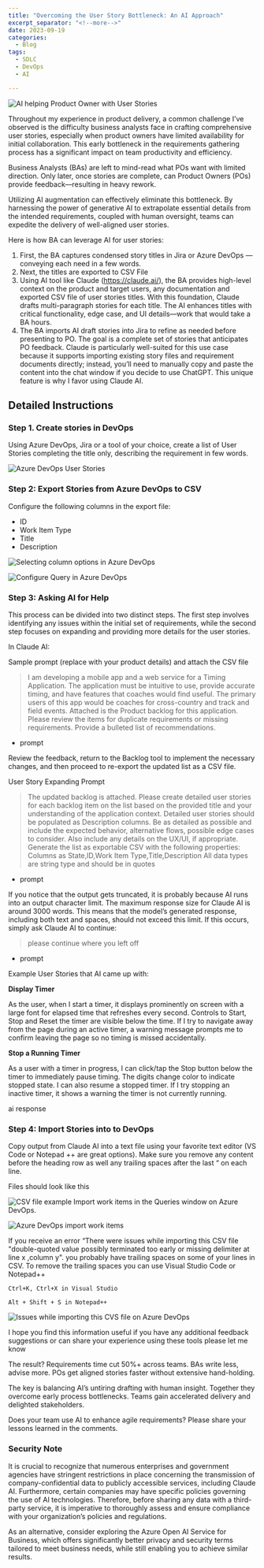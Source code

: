 ```yaml
---
title: "Overcoming the User Story Bottleneck: An AI Approach"
excerpt_separator: "<!--more-->"
date: 2023-09-19
categories:
  - Blog
tags:
  - SDLC
  - DevOps
  - AI

---
```


![AI helping Product Owner with User Stories](/assets/images/ai-ba-hero.png)

Throughout my experience in product delivery, a common challenge I’ve observed is the difficulty business analysts face in crafting comprehensive user stories, especially when product owners have limited availability for initial collaboration. This early bottleneck in the requirements gathering process has a significant impact on team productivity and efficiency.

<!--more-->

Business Analysts (BAs) are left to mind-read what POs want with limited direction. Only later, once stories are complete, can Product Owners (POs) provide feedback—resulting in heavy rework.

Utilizing AI augmentation can effectively eliminate this bottleneck. By harnessing the power of generative AI to extrapolate essential details from the intended requirements, coupled with human oversight, teams can expedite the delivery of well-aligned user stories.

Here is how BA can leverage AI for user stories:

1. First, the BA captures condensed story titles in Jira or Azure DevOps —conveying each need in a few words. 
1. Next, the titles are exported to CSV File
1. Using AI tool like Claude (https://claude.ai/), the BA provides high-level context on the product and target users, any documentation and exported CSV file of user stories titles. With this foundation, Claude drafts multi-paragraph stories for each title. The AI enhances titles with critical functionality, edge case, and UI details—work that would take a BA hours.
1. The BA imports AI draft stories into Jira to refine as needed before presenting to PO. The goal is a complete set of stories that anticipates PO feedback.
Claude is particularly well-suited for this use case because it supports importing existing story files and requirement documents directly; instead, you’ll need to manually copy and paste the content into the chat window if you decide to use ChatGPT. This unique feature is why I favor using Claude AI.

## Detailed Instructions

### Step 1. Create stories in DevOps

Using Azure DevOps, Jira or a tool of your choice, create a list of User Stories completing the title only, describing the requirement in few words.

![Azure DevOps User Stories](/assets/images/Step1-Create-User-Stories-Titles.png)

### Step 2: Export Stories from Azure DevOps to CSV

Configure the following columns in the export file:

- ID
- Work Item Type
- Title
- Description

![Selecting column options in Azure DevOps](/assets/images/Step3-Export-Columns.png)

![Configure Query in Azure DevOps](/assets/images/Step2-Export-Backlog-Items.png)

### Step 3: Asking AI for Help

This process can be divided into two distinct steps. The first step involves identifying any issues within the initial set of requirements, while the second step focuses on expanding and providing more details for the user stories.

In Claude AI: 

Sample prompt (replace with your product details) and attach the CSV file

> I am developing a mobile app and a web service for a Timing Application. The application must be intuitive to use, 
> provide accurate timing, and have features that coaches would find useful. The primary users of this app would be coaches for cross-country and track and field events.
> Attached is the Product backlog for this application. Please review the items for duplicate requirements or missing requirements. Provide a bulleted list of recommendations.
- prompt

Review the feedback, return to the Backlog tool to implement the necessary changes, and then proceed to re-export the updated list as a CSV file.

User Story Expanding Prompt

> The updated backlog is attached. Please create detailed user stories for each backlog item on the list based on 
> the provided title and your understanding of the application context.  Detailed user stories should be populated as Description columns. Be as detailed as possible and include the expected 
> behavior, alternative flows, possible edge cases to consider. Also include any details on the UX/UI, if appropriate.
> Generate the list as exportable CSV with the following properties:
> Columns as State,ID,Work Item Type,Title,Description
> All data types are string type and should be in quotes
- prompt

If you notice that the output gets truncated, it is probably because AI runs into an output character limit.  The maximum response size for Claude AI is around 3000 words. This means that the model’s generated response, including both text and spaces, should not exceed this limit.  If this occurs, simply ask Claude AI to continue:

> please continue where you left off
- prompt

Example User Stories that AI came up with:

**Display Timer**

As the user, when I start a timer, it displays prominently on screen with a large font for elapsed time that refreshes every second. Controls to Start, Stop and Reset the timer are visible below the time. If I try to navigate away from the page during an active timer, a warning message prompts me to confirm leaving the page so no timing is missed accidentally.

**Stop a Running Timer**

As a user with a timer in progress, I can click/tap the Stop button below the timer to immediately pause timing. The digits change color to indicate stopped state. I can also resume a stopped timer. If I try stopping an inactive timer, it shows a warning the timer is not currently running.

ai response

### Step 4: Import Stories into to DevOps

Copy output from Claude AI into a text file using your favorite text editor (VS Code or Notepad ++ are great options). Make sure you remove any content before the heading row as well any trailing spaces after the last “ on each line.

Files should look like this 

![CSV file example](/assets/images/Step5-Save-CSV-AI-Output.png)
Import work items in the Queries window on Azure DevOps.

![Azure DevOps import work items](/assets/images/Step6-Import-CSV.png)

If you receive an error “There were issues while importing this CSV file "double-quoted value possibly terminated too early or missing delimiter at line x ,column y". you probably have trailing spaces on some of your lines in CSV.  To remove the trailing spaces you can use Visual Studio Code or Notepad++

```
Ctrl+K, Ctrl+X in Visual Studio

Alt + Shift + S in Notepad++
```

![Issues while importing this CVS file on Azure DevOps](/assets/images/Error-Import.png)

I hope you find this information useful if you have any additional feedback suggestions or can share your experience using these tools please let me know

The result? Requirements time cut 50%+ across teams. BAs write less, advise more. POs get aligned stories faster without extensive hand-holding.

The key is balancing AI’s untiring drafting with human insight. Together they overcome early process bottlenecks. Teams gain accelerated delivery and delighted stakeholders.

Does your team use AI to enhance agile requirements? Please share your lessons learned in the comments.

### Security Note

It is crucial to recognize that numerous enterprises and government agencies have stringent restrictions in place concerning the transmission of company-confidential data to publicly accessible services, including Claude AI. Furthermore, certain companies may have specific policies governing the use of AI technologies. Therefore, before sharing any data with a third-party service, it is imperative to thoroughly assess and ensure compliance with your organization’s policies and regulations.

As an alternative, consider exploring the Azure Open AI Service for Business, which offers significantly better privacy and security terms tailored to meet business needs, while still enabling you to achieve similar results.
